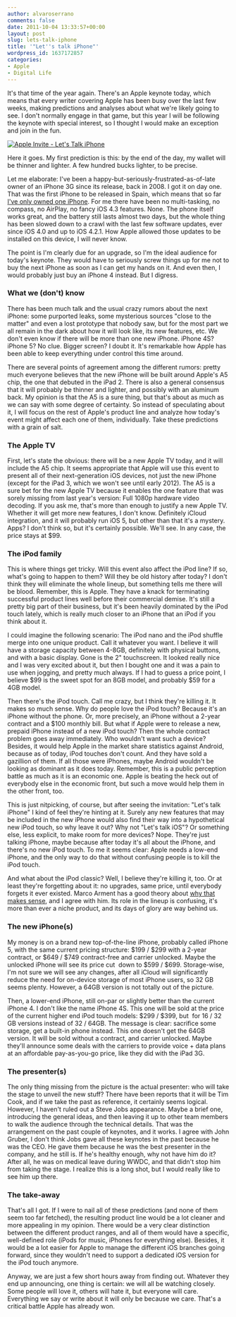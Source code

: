 ```yaml
---
author: alvaroserrano
comments: false
date: 2011-10-04 13:33:57+00:00
layout: post
slug: lets-talk-iphone
title: '"Let''s talk iPhone"'
wordpress_id: 1637172857
categories:
- Apple
- Digital Life
---
```


It's that time of the year again. There's an Apple keynote today, which means that every writer covering Apple has been busy over the last few weeks, making predictions and analyses about what we're likely going to see. I don't normally engage in that game, but this year I will be following the keynote with special interest, so I thought I would make an exception and join in the fun.

[![Apple Invite - Let's Talk iPhone](http://farm7.static.flickr.com/6225/6210559257_f1509ace0f.jpg)](http://www.flickr.com/photos/analogsenses/6210559257/)

Here it goes. My first prediction is this: by the end of the day, my wallet will be thinner and lighter. A few hundred bucks lighter, to be precise.

Let me elaborate: I've been a happy-but-seriously-frustrated-as-of-late owner of an iPhone 3G since its release, back in 2008. I got it on day one. That was the first iPhone to be released in Spain, which means that so far [I've only owned one iPhone](http://analogsenses.com/2010/07/31/884967313/). For me there have been no multi-tasking, no compass, no AirPlay, no fancy iOS 4.3 features. None. The phone itself works great, and the battery still lasts almost two days, but the whole thing has been slowed down to a crawl with the last few software updates, ever since iOS 4.0 and up to iOS 4.2.1. How Apple allowed those updates to be installed on this device, I will never know.

The point is I'm clearly due for an upgrade, so I'm the ideal audience for today's keynote. They would have to seriously screw things up for me not to buy the next iPhone as soon as I can get my hands on it. And even then, I would probably just buy an iPhone 4 instead. But I digress.



### What we (don't) know



There has been much talk and the usual crazy rumors about the next iPhone: some purported leaks, some mysterious sources "close to the matter" and even a lost prototype that nobody saw, but for the most part we all remain in the dark about how it will look like, its new features, etc. We don't even know if there will be more than one new iPhone. iPhone 4S? iPhone 5? No clue. Bigger screen? I doubt it. It's remarkable how Apple has been able to keep everything under control this time around.

There are several points of agreement among the different rumors: pretty much everyone believes that the new iPhone will be built around Apple's A5 chip, the one that debuted in the iPad 2. There is also a general consensus that it will probably be thinner and lighter, and possibly with an aluminum back. My opinion is that the A5 is a sure thing, but that's about as much as we can say with some degree of certainty. So instead of speculating about it, I will focus on the rest of Apple's product line and analyze how today's event might affect each one of them, individually. Take these predictions with a grain of salt.



### The Apple TV



First, let's state the obvious: there will be a new Apple TV today, and it will include the A5 chip. It seems appropriate that Apple will use this event to present all of their next-generation iOS devices, not just the new iPhone (except for the iPad 3, which we won't see until early 2012). The A5 is a sure bet for the new Apple TV because it enables the one feature that was sorely missing from last year's version: Full 1080p hardware video decoding. If you ask me, that's more than enough to justify a new Apple TV. Whether it will get more new features, I don't know. Definitely iCloud integration, and it will probably run iOS 5, but other than that it's a mystery. Apps? I don't think so, but it's certainly possible. We'll see. In any case, the price stays at $99.



### The iPod family



This is where things get tricky. Will this event also affect the iPod line? If so, what's going to happen to them? Will they be old history after today? I don't think they will eliminate the whole lineup, but something tells me there will be blood. Remember, this is Apple. They have a knack for terminating successful product lines well before their commercial demise. It's still a pretty big part of their business, but it's been heavily dominated by the iPod touch lately, which is really much closer to an iPhone that an iPod if you think about it.

I could imagine the following scenario: The iPod nano and the iPod shuffle merge into one unique product. Call it whatever you want. I believe it will have a storage capacity between 4-8GB, definitely with physical buttons, and with a basic display. Gone is the 2" touchscreen. It looked really nice and I was very excited about it, but then I bought one and it was a pain to use when jogging, and pretty much always. If I had to guess a price point, I believe $99 is the sweet spot for an 8GB model, and probably $59 for a 4GB model.

Then there's the iPod touch. Call me crazy, but I think they're killing it. It makes so much sense. Why do people love the iPod touch? Because it's an iPhone without the phone. Or, more precisely, an iPhone without a 2-year contract and a $100 monthly bill. But what if Apple were to release a new, prepaid iPhone instead of a new iPod touch? Then the whole contract problem goes away immediately. Who wouldn't want such a device? Besides, it would help Apple in the market share statistics against Android, because as of today, iPod touches don't count. And they have sold a gazillion of them. If all those were iPhones, maybe Android wouldn't be looking as dominant as it does today. Remember, this is a public perception battle as much as it is an economic one. Apple is beating the heck out of everybody else in the economic front, but such a move would help them in the other front, too.

This is just nitpicking, of course, but after seeing the invitation: "Let's talk iPhone" I kind of feel they're hinting at it. Surely any new features that may be included in the new iPhone would also find their way into a hypothetical new iPod touch, so why leave it out? Why not "Let's talk iOS"? Or something else, less explicit, to make room for more devices? Nope. They're just talking iPhone, maybe because after today it's all about the iPhone, and there's no new iPod touch. To me it seems clear: Apple needs a low-end iPhone, and the only way to do that without confusing people is to kill the iPod touch.

And what about the iPod classic? Well, I believe they're killing it, too. Or at least they're forgetting about it: no upgrades, same price, until everybody forgets it ever existed. Marco Arment has a good theory about [why that makes sense](http://www.marco.org/2011/10/01/ipod-classic-rumored-discontinuation), and I agree with him. Its role in the lineup is confusing, it's more than ever a niche product, and its days of glory are way behind us.



### The new iPhone(s)



My money is on a brand new top-of-the-line iPhone, probably called iPhone 5, with the same current pricing structure: $199 / $299 with a 2-year contract, or $649 / $749 contract-free and carrier unlocked. Maybe the unlocked iPhone will see its price cut  down to $599 / $699. Storage-wise, I'm not sure we will see any changes, after all iCloud will significantly reduce the need for on-device storage of most iPhone users, so 32 GB seems plenty. However, a 64GB version is not totally out of the picture.

Then, a lower-end iPhone, still on-par or slightly better than the current iPhone 4. I don't like the name iPhone 4S. This one will be sold at the price of the current higher end iPod touch models: $299 / $399, but  for 16 / 32 GB versions instead of 32 / 64GB. The message is clear: sacrifice some storage, get a built-in phone instead. This one doesn't get the 64GB version. It will be sold without a contract, and carrier unlocked. Maybe they'll announce some deals with the carriers to provide voice + data plans at an affordable pay-as-you-go price, like they did with the iPad 3G.



### The presenter(s)



The only thing missing from the picture is the actual presenter: who will take the stage to unveil the new stuff? There have been reports that it will be Tim Cook, and if we take the past as reference, it certainly seems logical. However, I haven't ruled out a Steve Jobs appearance. Maybe a brief one, introducing the general ideas, and then leaving it up to other team members to walk the audience through the technical details. That was the arrangement on the past couple of keynotes, and it works. I agree with John Gruber, I don't think Jobs gave all these keynotes in the past because he was the CEO. He gave them because he was the best presenter in the company, and he still is. If he's healthy enough, why not have him do it? After all, he was on medical leave during WWDC, and that didn't stop him from taking the stage. I realize this is a long shot, but I would really like to see him up there.



### The take-away



That's all I got. If I were to nail all of these predictions (and none of them seem too far fetched), the resulting product line would be a lot cleaner and more appealing in my opinion. There would be a very clear distinction between the different product ranges, and all of them would have a specific, well-defined role (iPods for music, iPhones for everything else). Besides, it would be a lot easier for Apple to manage the different iOS branches going forward, since they wouldn't need to support a dedicated iOS version for the iPod touch anymore.

Anyway, we are just a few short hours away from finding out. Whatever they end up announcing, one thing is certain: we will all be watching closely. Some people will love it, others will hate it, but everyone will care. Everything we say or write about it will only be because we care. That's a critical battle Apple has already won.
